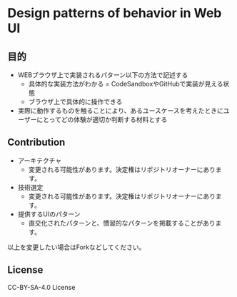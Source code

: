 # Design patterns of behavior in Web UI

## 目的

* WEBブラウザ上で実装されるパターン以下の方法で記述する
  * 具体的な実装方法がわかる = CodeSandboxやGitHubで実装が見える状態
  * ブラウザ上で具体的に操作できる
* 実際に動作するものを触ることにより、あるユースケースを考えたときにユーザーにとってどの体験が適切か判断する材料とする

## Contribution

* アーキテクチャ
  * 変更される可能性があります。決定権はリポジトリオーナーにあります。
* 技術選定
  * 変更される可能性があります。決定権はリポジトリオーナーにあります。
* 提供するUIのパターン
  * 直交化されたパターンと、慣習的なパターンを掲載することがあります。

以上を変更したい場合はForkなどしてください。

## License

CC-BY-SA-4.0 License
